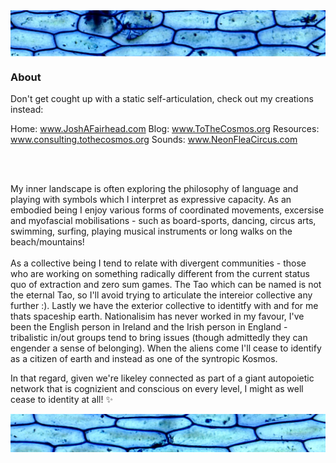 <img align="center" src="https://github.com/Joshfairhead/Joshfairhead/blob/master/OnionBanner.png"/>


### About

Don't get cought up with a static self-articulation, check out my creations instead:

Home: www.JoshAFairhead.com 
Blog: www.ToTheCosmos.org
Resources: www.consulting.tothecosmos.org
Sounds: www.NeonFleaCircus.com

<br> </br>

My inner landscape is often exploring the philosophy of language and playing with symbols which I interpret as expressive capacity. As an embodied being I enjoy various forms of coordinated movements, excersise and myofascial mobilisations - such as board-sports, dancing, circus arts, swimming, surfing, playing musical instruments or long walks on the beach/mountains!
<br> </br>
As a collective being I tend to relate with divergent communities - those who are working on something radically different from the current status quo of extraction and zero sum games. The Tao which can be named is not the eternal Tao, so I'll avoid trying to articulate the intereior collective any further :). Lastly we have the exterior collective to identitfy with and for me thats spaceship earth. Nationalisim has never worked in my favour, I've been the English person in Ireland and the Irish person in England - tribalistic in/out groups tend to bring issues (though admittedly they can engender a sense of belonging). When the aliens come I'll cease to identify as a citizen of earth and instead as one of the syntropic Kosmos. 

In that regard, given we're likeley connected as part of a giant autopoietic network that is cognizient and conscious on every level, I might as well cease to identity at all! ✨ 




<!--
**Joshfairhead/Joshfairhead** is a ✨ _special_ ✨ repository because its `README.md` (this file) appears on your GitHub profile.

Here are some ideas to get you started:

- 🔭 I’m currently working on ...
- 🌱 I’m currently learning ...
- 👯 I’m looking to collaborate on ...
- 🤔 I’m looking for help with ...
- 💬 Ask me about ...
- 📫 How to reach me: ...
- 😄 Pronouns: ...
- ⚡ Fun fact: ...
-->
<img align="center" src="https://github.com/Joshfairhead/Joshfairhead/blob/master/OnionBannerBottom.png"/>
